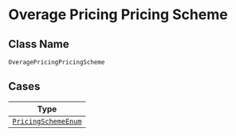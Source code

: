 
# Overage Pricing Pricing Scheme

## Class Name

`OveragePricingPricingScheme`

## Cases

| Type |
|  --- |
| [`PricingSchemeEnum`](../../../doc/models/pricing-scheme-enum.md) |


